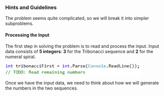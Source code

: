 ### Hints and Guidelines

The problem seems quite complicated, so we will break it into simpler subproblems.

#### Processing the Input

The first step in solving the problem is to read and process the input. Input data consists of **5 integers**: **3** for the Tribonacci sequence and **2** for the numeral spiral.

![](/assets/chapter-9-images/01.Crossing-sequences-02.png)

Once we have the input data, we need to think about how we will generate the numbers in the two sequences.
